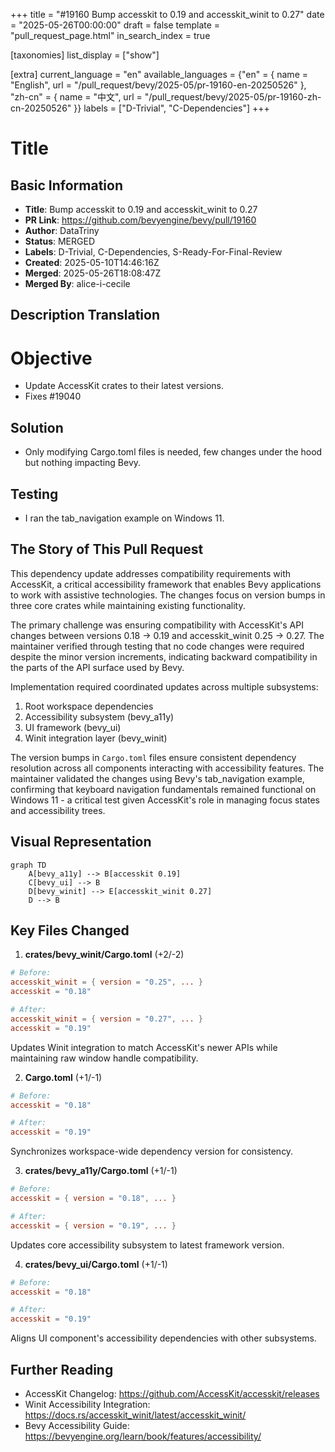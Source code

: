 +++
title = "#19160 Bump accesskit to 0.19 and accesskit_winit to 0.27"
date = "2025-05-26T00:00:00"
draft = false
template = "pull_request_page.html"
in_search_index = true

[taxonomies]
list_display = ["show"]

[extra]
current_language = "en"
available_languages = {"en" = { name = "English", url = "/pull_request/bevy/2025-05/pr-19160-en-20250526" }, "zh-cn" = { name = "中文", url = "/pull_request/bevy/2025-05/pr-19160-zh-cn-20250526" }}
labels = ["D-Trivial", "C-Dependencies"]
+++

# Title

## Basic Information
- **Title**: Bump accesskit to 0.19 and accesskit_winit to 0.27
- **PR Link**: https://github.com/bevyengine/bevy/pull/19160
- **Author**: DataTriny
- **Status**: MERGED
- **Labels**: D-Trivial, C-Dependencies, S-Ready-For-Final-Review
- **Created**: 2025-05-10T14:46:16Z
- **Merged**: 2025-05-26T18:08:47Z
- **Merged By**: alice-i-cecile

## Description Translation
# Objective

- Update AccessKit crates to their latest versions.
- Fixes #19040 

## Solution

- Only modifying Cargo.toml files is needed, few changes under the hood but nothing impacting Bevy.

## Testing

- I ran the tab_navigation example on Windows 11.

## The Story of This Pull Request

This dependency update addresses compatibility requirements with AccessKit, a critical accessibility framework that enables Bevy applications to work with assistive technologies. The changes focus on version bumps in three core crates while maintaining existing functionality.

The primary challenge was ensuring compatibility with AccessKit's API changes between versions 0.18 → 0.19 and accesskit_winit 0.25 → 0.27. The maintainer verified through testing that no code changes were required despite the minor version increments, indicating backward compatibility in the parts of the API surface used by Bevy.

Implementation required coordinated updates across multiple subsystems:
1. Root workspace dependencies
2. Accessibility subsystem (bevy_a11y)
3. UI framework (bevy_ui)
4. Winit integration layer (bevy_winit)

The version bumps in `Cargo.toml` files ensure consistent dependency resolution across all components interacting with accessibility features. The maintainer validated the changes using Bevy's tab_navigation example, confirming that keyboard navigation fundamentals remained functional on Windows 11 - a critical test given AccessKit's role in managing focus states and accessibility trees.

## Visual Representation

```mermaid
graph TD
    A[bevy_a11y] --> B[accesskit 0.19]
    C[bevy_ui] --> B
    D[bevy_winit] --> E[accesskit_winit 0.27]
    D --> B
```

## Key Files Changed

1. **crates/bevy_winit/Cargo.toml** (+2/-2)
```toml
# Before:
accesskit_winit = { version = "0.25", ... }
accesskit = "0.18"

# After: 
accesskit_winit = { version = "0.27", ... }
accesskit = "0.19"
```
Updates Winit integration to match AccessKit's newer APIs while maintaining raw window handle compatibility.

2. **Cargo.toml** (+1/-1)
```toml
# Before:
accesskit = "0.18"

# After:
accesskit = "0.19"
```
Synchronizes workspace-wide dependency version for consistency.

3. **crates/bevy_a11y/Cargo.toml** (+1/-1)
```toml
# Before:
accesskit = { version = "0.18", ... }

# After:
accesskit = { version = "0.19", ... }
```
Updates core accessibility subsystem to latest framework version.

4. **crates/bevy_ui/Cargo.toml** (+1/-1)
```toml
# Before:
accesskit = "0.18"

# After:
accesskit = "0.19"
```
Aligns UI component's accessibility dependencies with other subsystems.

## Further Reading

- AccessKit Changelog: https://github.com/AccessKit/accesskit/releases
- Winit Accessibility Integration: https://docs.rs/accesskit_winit/latest/accesskit_winit/
- Bevy Accessibility Guide: https://bevyengine.org/learn/book/features/accessibility/